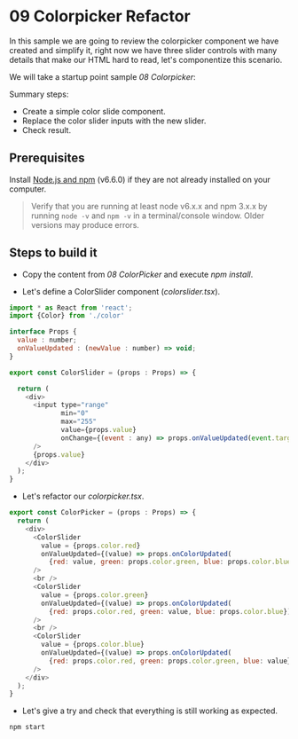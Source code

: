 # 09 Colorpicker Refactor

In this sample we are going to review the colorpicker component we have created
and simplify it, right now we have three slider controls with many details
that make our HTML hard to read, let's componentize this scenario.

We will take a startup point sample _08 Colorpicker_:

Summary steps:

- Create a simple color slide component.
- Replace the color slider inputs with the new slider.
- Check result.


## Prerequisites

Install [Node.js and npm](https://nodejs.org/en/) (v6.6.0) if they are not already installed on your computer.

> Verify that you are running at least node v6.x.x and npm 3.x.x by running `node -v` and `npm -v` in a terminal/console window. Older versions may produce errors.

## Steps to build it

- Copy the content from _08 ColorPicker_ and execute _npm install_.

- Let's define a ColorSlider component (_colorslider.tsx_).

```javascript
import * as React from 'react';
import {Color} from './color'

interface Props {
  value : number;
  onValueUpdated : (newValue : number) => void;
}

export const ColorSlider = (props : Props) => {

  return (
    <div>
      <input type="range"
             min="0"
             max="255"
             value={props.value}
             onChange={(event : any) => props.onValueUpdated(event.target.value)}
      />
      {props.value}
    </div>
  );
}
```

- Let's refactor our _colorpicker.tsx_.

```javascript
export const ColorPicker = (props : Props) => {
  return (
    <div>
      <ColorSlider
        value = {props.color.red}
        onValueUpdated={(value) => props.onColorUpdated(
          {red: value, green: props.color.green, blue: props.color.blue}) }
      />
      <br />
      <ColorSlider
        value = {props.color.green}
        onValueUpdated={(value) => props.onColorUpdated(
          {red: props.color.red, green: value, blue: props.color.blue}) }
      />
      <br />
      <ColorSlider
        value = {props.color.blue}
        onValueUpdated={(value) => props.onColorUpdated(
          {red: props.color.red, green: props.color.green, blue: value}) }
      />
    </div>
  );
}
```

- Let's give a try and check that everything is still working as expected.

```
npm start
```
